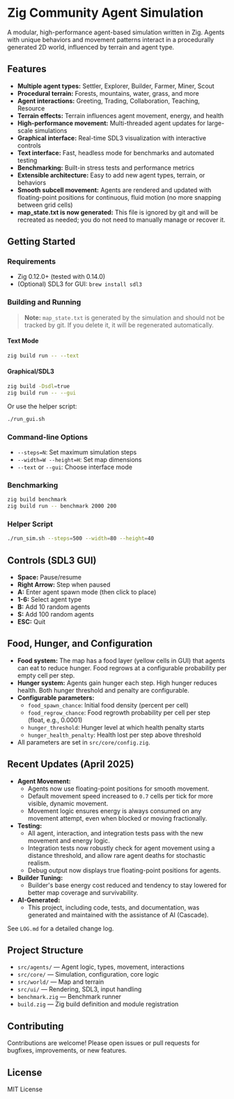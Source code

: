 # Zig Community Agent Simulation

A modular, high-performance agent-based simulation written in Zig. Agents with unique behaviors and movement patterns interact in a procedurally generated 2D world, influenced by terrain and agent type.

## Features
- **Multiple agent types:** Settler, Explorer, Builder, Farmer, Miner, Scout
- **Procedural terrain:** Forests, mountains, water, grass, and more
- **Agent interactions:** Greeting, Trading, Collaboration, Teaching, Resource
- **Terrain effects:** Terrain influences agent movement, energy, and health
- **High-performance movement:** Multi-threaded agent updates for large-scale simulations
- **Graphical interface:** Real-time SDL3 visualization with interactive controls
- **Text interface:** Fast, headless mode for benchmarks and automated testing
- **Benchmarking:** Built-in stress tests and performance metrics
- **Extensible architecture:** Easy to add new agent types, terrain, or behaviors
- **Smooth subcell movement:** Agents are rendered and updated with floating-point positions for continuous, fluid motion (no more snapping between grid cells)
- **map_state.txt is now generated:** This file is ignored by git and will be recreated as needed; you do not need to manually manage or recover it.

## Getting Started

### Requirements
- Zig 0.12.0+ (tested with 0.14.0)
- (Optional) SDL3 for GUI: `brew install sdl3`

### Building and Running

> **Note:** `map_state.txt` is generated by the simulation and should not be tracked by git. If you delete it, it will be regenerated automatically.

#### Text Mode
```sh
zig build run -- --text
```

#### Graphical/SDL3
```sh
zig build -Dsdl=true
zig build run -- --gui
```
Or use the helper script:
```sh
./run_gui.sh
```

### Command-line Options
- `--steps=N`: Set maximum simulation steps
- `--width=W --height=H`: Set map dimensions
- `--text` or `--gui`: Choose interface mode

### Benchmarking
```sh
zig build benchmark
zig build run -- benchmark 2000 200
```

### Helper Script
```sh
./run_sim.sh --steps=500 --width=80 --height=40
```

## Controls (SDL3 GUI)
- **Space:** Pause/resume
- **Right Arrow:** Step when paused
- **A:** Enter agent spawn mode (then click to place)
- **1-6:** Select agent type
- **B:** Add 10 random agents
- **S:** Add 100 random agents
- **ESC:** Quit

## Food, Hunger, and Configuration

- **Food system:** The map has a food layer (yellow cells in GUI) that agents can eat to reduce hunger. Food regrows at a configurable probability per empty cell per step.
- **Hunger system:** Agents gain hunger each step. High hunger reduces health. Both hunger threshold and penalty are configurable.
- **Configurable parameters:**
    - `food_spawn_chance`: Initial food density (percent per cell)
    - `food_regrow_chance`: Food regrowth probability per cell per step (float, e.g., 0.0001)
    - `hunger_threshold`: Hunger level at which health penalty starts
    - `hunger_health_penalty`: Health lost per step above threshold
- All parameters are set in `src/core/config.zig`.

## Recent Updates (April 2025)

- **Agent Movement:**
  - Agents now use floating-point positions for smooth movement.
  - Default movement speed increased to `0.7` cells per tick for more visible, dynamic movement.
  - Movement logic ensures energy is always consumed on any movement attempt, even when blocked or moving fractionally.
- **Testing:**
  - All agent, interaction, and integration tests pass with the new movement and energy logic.
  - Integration tests now robustly check for agent movement using a distance threshold, and allow rare agent deaths for stochastic realism.
  - Debug output now displays true floating-point positions for agents.
- **Builder Tuning:**
  - Builder's base energy cost reduced and tendency to stay lowered for better map coverage and survivability.
- **AI-Generated:**
  - This project, including code, tests, and documentation, was generated and maintained with the assistance of AI (Cascade).

See `LOG.md` for a detailed change log.

## Project Structure
- `src/agents/` — Agent logic, types, movement, interactions
- `src/core/` — Simulation, configuration, core logic
- `src/world/` — Map and terrain
- `src/ui/` — Rendering, SDL3, input handling
- `benchmark.zig` — Benchmark runner
- `build.zig` — Zig build definition and module registration

## Contributing
Contributions are welcome! Please open issues or pull requests for bugfixes, improvements, or new features.

## License
MIT License